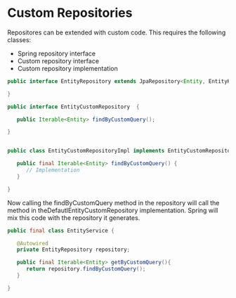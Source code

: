 # Custom Repositories

Repositores can be extended with custom code. This requires the following classes:

* Spring repository interface
* Custom repository interface
* Custom repository implementation

```java
public interface EntityRepository extends JpaRepository<Entity, EntityKey> extends EntityCustomRepository {

}

public interface EntityCustomRepository  {

   public Iterable<Entity> findByCustomQuery();

}


public class EntityCustomRepositoryImpl implements EntityCustomRepository   {

   public final Iterable<Entity> findByCustomQuery() {
      // Implementation
   }

}
```

Now calling the findByCustomQuery method in the repository will call the method in theDefautlEntityCustomRepository implementation. Spring will mix this code with the repository it generates.

```java
public final class EntityService {

   @Autowired
   private EntityRepository repository;

   public final Iterable<Entity> getByCustomQuery(){
      return repository.findByCustomQuery();
   }

}
```

